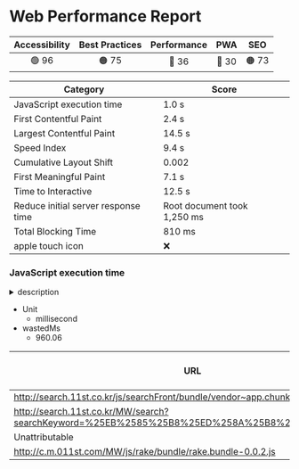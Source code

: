 # Web Performance Report

| Accessibility | Best Practices | Performance | PWA | SEO |
| :---: | :---: | :---: | :---: | :---: |
| 🟢 96 | 🟠 75 | 🔴 36 | 🔴 30 | 🟠 73 |

| Category | Score |
| --- | --- |
| JavaScript execution time | 1.0 s |
| First Contentful Paint | 2.4 s |
| Largest Contentful Paint | 14.5 s |
| Speed Index | 9.4 s |
| Cumulative Layout Shift | 0.002 |
| First Meaningful Paint | 7.1 s |
| Time to Interactive | 12.5 s |
| Reduce initial server response time | Root document took 1,250 ms |
| Total Blocking Time | 810 ms |
| apple touch icon | ❌ |

### JavaScript execution time

<details><summary>description</summary>
  
  Consider reducing the time spent parsing, compiling, and executing JS. You may find delivering smaller JS payloads helps with this. [Learn more](https://web.dev/bootup-time/).
  
  </details>

- Unit
  - millisecond
- wastedMs
  - 960.06

| URL | Total CPU Time | Script Evaluation | Script Parse |
| --- | --- | --- | --- |
| http://search.11st.co.kr/js/searchFront/bundle/vendor~app.chunk.js?v=v_123 | 3032.42 | 858.14 | 10.36 |
| http://search.11st.co.kr/MW/search?searchKeyword=%25EB%2585%25B8%25ED%258A%25B8%25EB%25B6%2581 | 403.15 | 12.7 | 25.9 |
| Unattributable | 370.52 | 5.76 | 0.3 |
| http://c.m.011st.com/MW/js/rake/bundle/rake.bundle-0.0.2.js | 52.6 | 45.93 | 0.97 |
